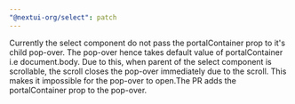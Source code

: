 ```yaml
---
"@nextui-org/select": patch
---
```


Currently the select component do not pass the portalContainer prop to it's child pop-over. The pop-over hence takes default value of portalContainer i.e document.body. Due to this, when parent of the select component is scrollable, the scroll closes the pop-over immediately due to the scroll. This makes it impossible for the pop-over to open.The PR adds the portalContainer prop to the pop-over.
